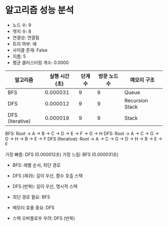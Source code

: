 # 알고리즘 성능 분석

- 노드 수: 9
- 엣지 수: 8
- 연결성: 연결됨
- 트리 여부: 예
- 사이클 존재: False
- 지름: 5
- 평균 클러스터링 계수: 0.0000

| 알고리즘 | 실행 시간 (초) | 단계 수 | 방문 노드 수 | 메모리 구조 |
|----------|----------------|---------|--------------|-------------|
| BFS | 0.000031 | 9 | 9 | Queue |
| DFS | 0.000012 | 9 | 9 | Recursion Stack |
| DFS (Iterative) | 0.000019 | 9 | 9 | Stack |

BFS: Root → A → B → C → D → E → F → G → H
DFS: Root → A → C → G → D → H → B → E → F
DFS (Iterative): Root → A → C → G → D → H → B → E → F

가장 빠름: DFS (0.000012초)
가장 느림: BFS (0.000031초)

- BFS: 레벨 순서, 최단 경로
- DFS (재귀): 깊이 우선, 함수 호출 스택
- DFS (반복): 깊이 우선, 명시적 스택

- 최단 경로 필요: BFS
- 메모리 효율 중요: DFS
- 스택 오버플로우 우려: DFS (반복)